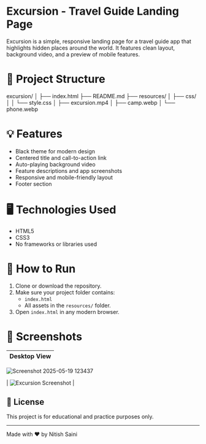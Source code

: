 #  Excursion - Travel Guide Landing Page

Excursion is a simple, responsive landing page for a travel guide app that highlights hidden places around the world. It features clean layout, background video, and a preview of mobile features.

# 📁 Project Structure
excursion/
│
├── index.html
├── README.md
├── resources/
│ ├── css/
│ │ └── style.css
│ ├── excursion.mp4
│ ├── camp.webp
│ └── phone.webp


# 💡 Features

- Black theme for modern design
- Centered title and call-to-action link
- Auto-playing background video
- Feature descriptions and app screenshots
- Responsive and mobile-friendly layout
- Footer section

# 🖥️ Technologies Used

- HTML5
- CSS3
- No frameworks or libraries used

# 🚀 How to Run

1. Clone or download the repository.
2. Make sure your project folder contains:
   - `index.html`
   - All assets in the `resources/` folder.
3. Open `index.html` in any modern browser.

# 📸 Screenshots

| Desktop View |
|--------------|
![Screenshot 2025-05-19 123437](https://github.com/user-attachments/assets/54901ff2-bdd8-4c48-8996-c396bf0a0069)

| ![Excursion Screenshot](resources/screenshot-desktop.png) |

## 📄 License

This project is for educational and practice purposes only.

---

Made with ❤️ by Nitish Saini
